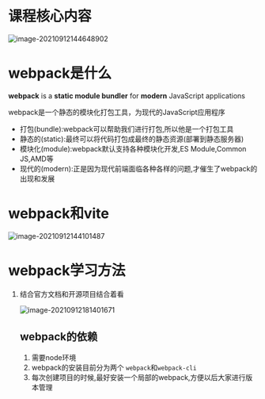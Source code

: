 # 课程核心内容

![image-20210912144648902](https://gitee.com/IU_czx/images/raw/master/img/%E8%AF%BE%E7%A8%8B%E6%A0%B8%E5%BF%83%E5%86%85%E5%AE%B9.png)

# webpack是什么

**webpack** is a **static module bundler** for **modern** JavaScript applications 

webpack是一个静态的模块化打包工具，为现代的JavaScript应用程序

* 打包(bundle):webpack可以帮助我们进行打包,所以他是一个打包工具
* 静态的(static):最终可以将代码打包成最终的静态资源(部署到静态服务器)
* 模块化(module):webpack默认支持各种模块化开发,ES Module,Common JS,AMD等
* 现代的(modern):正是因为现代前端面临各种各样的问题,才催生了webpack的出现和发展

# webpack和vite

![image-20210912144101487](https://gitee.com/IU_czx/images/raw/master/img/%E9%82%82%E9%80%85webpack.png)

# webpack学习方法

1. 结合官方文档和开源项目结合着看

   ![image-20210912181401671](https://gitee.com/IU_czx/images/raw/master/img/webpack%E5%AE%98%E6%96%B9%E6%96%87%E6%A1%A3%E7%9A%84%E5%AF%BC%E8%88%AA%E6%A0%8F%E8%A7%A3%E9%87%8A.png)

   ## webpack的依赖

   1. 需要node环境
   2. webpack的安装目前分为两个 `webpack`和`webpack-cli`
   3. 每次创建项目的时候,最好安装一个局部的webpack,方便以后大家进行版本管理

